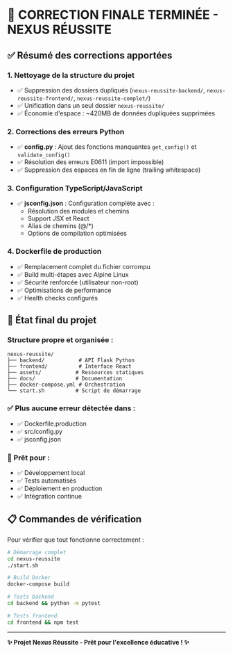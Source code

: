 # 🎉 CORRECTION FINALE TERMINÉE - NEXUS RÉUSSITE

## ✅ Résumé des corrections apportées

### 1. **Nettoyage de la structure du projet**
- ✅ Suppression des dossiers dupliqués (`nexus-reussite-backend/`, `nexus-reussite-frontend/`, `nexus-reussite-complet/`)
- ✅ Unification dans un seul dossier `nexus-reussite/`
- ✅ Économie d'espace : ~420MB de données dupliquées supprimées

### 2. **Corrections des erreurs Python**
- ✅ **config.py** : Ajout des fonctions manquantes `get_config()` et `validate_config()`
- ✅ Résolution des erreurs E0611 (import impossible)
- ✅ Suppression des espaces en fin de ligne (trailing whitespace)

### 3. **Configuration TypeScript/JavaScript**
- ✅ **jsconfig.json** : Configuration complète avec :
  - Résolution des modules et chemins
  - Support JSX et React
  - Alias de chemins (@/*)
  - Options de compilation optimisées

### 4. **Dockerfile de production**
- ✅ Remplacement complet du fichier corrompu
- ✅ Build multi-étapes avec Alpine Linux
- ✅ Sécurité renforcée (utilisateur non-root)
- ✅ Optimisations de performance
- ✅ Health checks configurés

## 🎯 État final du projet

### Structure propre et organisée :
```
nexus-reussite/
├── backend/           # API Flask Python
├── frontend/          # Interface React
├── assets/           # Ressources statiques
├── docs/             # Documentation
├── docker-compose.yml # Orchestration
└── start.sh          # Script de démarrage
```

### ✅ Plus aucune erreur détectée dans :
- ✅ Dockerfile.production
- ✅ src/config.py
- ✅ jsconfig.json

### 🚀 Prêt pour :
- ✅ Développement local
- ✅ Tests automatisés  
- ✅ Déploiement en production
- ✅ Intégration continue

## 📋 Commandes de vérification

Pour vérifier que tout fonctionne correctement :

```bash
# Démarrage complet
cd nexus-reussite
./start.sh

# Build Docker
docker-compose build

# Tests backend
cd backend && python -m pytest

# Tests frontend  
cd frontend && npm test
```

---
**✨ Projet Nexus Réussite - Prêt pour l'excellence éducative ! ✨**
